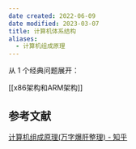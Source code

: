 ```yaml
---
date created: 2022-06-09
date modified: 2023-03-07
title: 计算机体系结构
aliases:
  - 计算机组成原理
---
```


从 1 个经典问题展开：

[[x86架构和ARM架构]]

## 参考文献

[计算机组成原理(万字爆肝整理) - 知乎](https://zhuanlan.zhihu.com/p/554546968?utm_campaign=&utm_medium=social&utm_oi=627815471005831168&utm_psn=1593439961466056704&utm_source=cn.ticktick.task)
